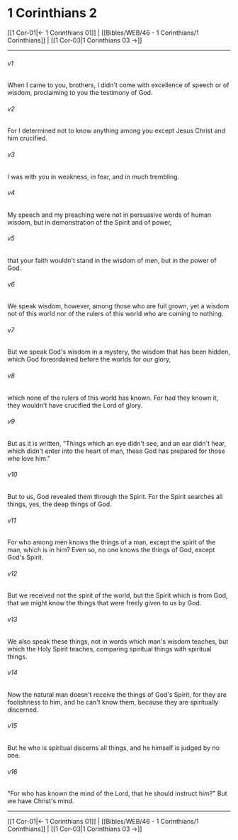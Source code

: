# 1 Corinthians 2

[[1 Cor-01|← 1 Corinthians 01]] | [[Bibles/WEB/46 - 1 Corinthians/1 Corinthians]] | [[1 Cor-03|1 Corinthians 03 →]]
***



###### v1 
When I came to you, brothers, I didn't come with excellence of speech or of wisdom, proclaiming to you the testimony of God. 

###### v2 
For I determined not to know anything among you except Jesus Christ and him crucified. 

###### v3 
I was with you in weakness, in fear, and in much trembling. 

###### v4 
My speech and my preaching were not in persuasive words of human wisdom, but in demonstration of the Spirit and of power, 

###### v5 
that your faith wouldn't stand in the wisdom of men, but in the power of God. 

###### v6 
We speak wisdom, however, among those who are full grown, yet a wisdom not of this world nor of the rulers of this world who are coming to nothing. 

###### v7 
But we speak God's wisdom in a mystery, the wisdom that has been hidden, which God foreordained before the worlds for our glory, 

###### v8 
which none of the rulers of this world has known. For had they known it, they wouldn't have crucified the Lord of glory. 

###### v9 
But as it is written, "Things which an eye didn't see, and an ear didn't hear, which didn't enter into the heart of man, these God has prepared for those who love him." 

###### v10 
But to us, God revealed them through the Spirit. For the Spirit searches all things, yes, the deep things of God. 

###### v11 
For who among men knows the things of a man, except the spirit of the man, which is in him? Even so, no one knows the things of God, except God's Spirit. 

###### v12 
But we received not the spirit of the world, but the Spirit which is from God, that we might know the things that were freely given to us by God. 

###### v13 
We also speak these things, not in words which man's wisdom teaches, but which the Holy Spirit teaches, comparing spiritual things with spiritual things. 

###### v14 
Now the natural man doesn't receive the things of God's Spirit, for they are foolishness to him, and he can't know them, because they are spiritually discerned. 

###### v15 
But he who is spiritual discerns all things, and he himself is judged by no one. 

###### v16 
"For who has known the mind of the Lord, that he should instruct him?"  But we have Christ's mind.

***
[[1 Cor-01|← 1 Corinthians 01]] | [[Bibles/WEB/46 - 1 Corinthians/1 Corinthians]] | [[1 Cor-03|1 Corinthians 03 →]]
